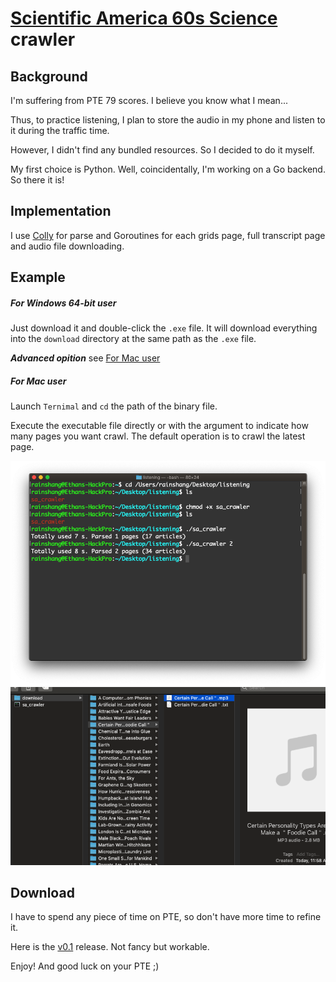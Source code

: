 # [Scientific America 60s Science](https://www.scientificamerican.com/podcasts/) crawler
## Background
I'm suffering from PTE 79 scores. I believe you know what I mean...

Thus, to practice listening, I plan to store the audio in my phone and listen to it during the traffic time.

However, I didn't find any bundled resources. So I decided to do it myself.

My first choice is Python. Well, coincidentally, I'm working on a Go backend. So there it is!
## Implementation
I use [Colly](https://github.com/gocolly/colly) for parse and Goroutines for each grids page, full transcript page and audio file downloading.
## Example
##### For Windows 64-bit user
Just download it and double-click the `.exe` file. It will download everything into the `download` directory at the same path as the `.exe` file.

***Advanced opition*** see [For Mac user](#for-mac-user)

##### For Mac user
Launch `Ternimal` and `cd` the path of the binary file.

Execute the executable file directly or with the argument to indicate how many pages you want crawl. The default operation is to crawl the latest page.

![](screenshot/0.png)
![](screenshot/1.png)
## Download
I have to spend any piece of time on PTE, so don't have more time to refine it. 

Here is the [v0.1](https://github.com/rainshang/60sScienceCrawler/releases/tag/v0.1) release. Not fancy but workable.

Enjoy! And good luck on your PTE ;)